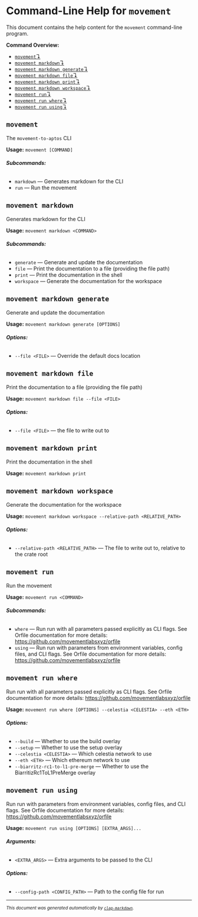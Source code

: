 # Command-Line Help for `movement`

This document contains the help content for the `movement` command-line program.

**Command Overview:**

* [`movement`↴](#movement)
* [`movement markdown`↴](#movement-markdown)
* [`movement markdown generate`↴](#movement-markdown-generate)
* [`movement markdown file`↴](#movement-markdown-file)
* [`movement markdown print`↴](#movement-markdown-print)
* [`movement markdown workspace`↴](#movement-markdown-workspace)
* [`movement run`↴](#movement-run)
* [`movement run where`↴](#movement-run-where)
* [`movement run using`↴](#movement-run-using)

## `movement`

The `movement-to-aptos` CLI

**Usage:** `movement [COMMAND]`

###### **Subcommands:**

* `markdown` — Generates markdown for the CLI
* `run` — Run the movement



## `movement markdown`

Generates markdown for the CLI

**Usage:** `movement markdown <COMMAND>`

###### **Subcommands:**

* `generate` — Generate and update the documentation
* `file` — Print the documentation to a file (providing the file path)
* `print` — Print the documentation in the shell
* `workspace` — Generate the documentation for the workspace



## `movement markdown generate`

Generate and update the documentation

**Usage:** `movement markdown generate [OPTIONS]`

###### **Options:**

* `--file <FILE>` — Override the default docs location



## `movement markdown file`

Print the documentation to a file (providing the file path)

**Usage:** `movement markdown file --file <FILE>`

###### **Options:**

* `--file <FILE>` — the file to write out to



## `movement markdown print`

Print the documentation in the shell

**Usage:** `movement markdown print`



## `movement markdown workspace`

Generate the documentation for the workspace

**Usage:** `movement markdown workspace --relative-path <RELATIVE_PATH>`

###### **Options:**

* `--relative-path <RELATIVE_PATH>` — The file to write out to, relative to the crate root



## `movement run`

Run the movement

**Usage:** `movement run <COMMAND>`

###### **Subcommands:**

* `where` — Run run with all parameters passed explicitly as CLI flags. See Orfile documentation for more details: <https://github.com/movementlabsxyz/orfile>
* `using` — Run run with parameters from environment variables, config files, and CLI flags. See Orfile documentation for more details: <https://github.com/movementlabsxyz/orfile>



## `movement run where`

Run run with all parameters passed explicitly as CLI flags. See Orfile documentation for more details: <https://github.com/movementlabsxyz/orfile>

**Usage:** `movement run where [OPTIONS] --celestia <CELESTIA> --eth <ETH>`

###### **Options:**

* `--build` — Whether to use the build overlay
* `--setup` — Whether to use the setup overlay
* `--celestia <CELESTIA>` — Which celestia network to use
* `--eth <ETH>` — Which ethereum network to use
* `--biarritz-rc1-to-l1-pre-merge` — Whether to use the BiarritizRc1ToL1PreMerge overlay



## `movement run using`

Run run with parameters from environment variables, config files, and CLI flags. See Orfile documentation for more details: <https://github.com/movementlabsxyz/orfile>

**Usage:** `movement run using [OPTIONS] [EXTRA_ARGS]...`

###### **Arguments:**

* `<EXTRA_ARGS>` — Extra arguments to be passed to the CLI

###### **Options:**

* `--config-path <CONFIG_PATH>` — Path to the config file for run



<hr/>

<small><i>
    This document was generated automatically by
    <a href="https://crates.io/crates/clap-markdown"><code>clap-markdown</code></a>.
</i></small>
